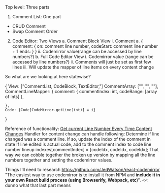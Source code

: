 Top level: Three parts


1. Comment List: One part
  * CRUD Comment
  * Swap Comment Order

2. Code Editor: Two Views
	a. Comment Block View
		i. Comment
		  a. {
		  comment: {
		  		on: comment line number,
		  		codeStart: comment line number + 1 
		  		ends: 
			}
		}
		ii. Codemirror value(range can be accessed by line numbers?)
	b. Full Code Editor View
		i. Codemirror value (range can be accessed by line numbers?)
		ii. Comments will just be set as first few lines
		iii. Will update the mapper of line items on every content change 

So what are we looking at here statewise? 

{
	View: ["CommentList, CodeBlock, TextEditor,"]
	CommentArray: ["", "", ""],
	CommentLineMapper: {
		comment: {
			commentIndex: int,
			codeRange: [array of ints]
		},

	},
	Code: {Code[CodeMirror.getLine(int)] = i}  

}


Reference of functionality:
[Get current Line Number Every Time Content Changes](https://stackoverflow.com/questions/53331776/code-mirror-get-current-line-number-every-time-content-changes) 
Handler for content change can handle following: 
	Determine if line changed was a comment line. If so, update the index of the comment in state
	If line edited is actual code, add to the comment index to code line number lineup indexes[commentIndex] = [codeIdx, codeIdx, codeIdx];
	That way we can cobble together the broken up version by mapping all the line numbers together and setting the codemirror values.


Things I'll need to research
https://github.com/JedWatson/react-codemirror
"The easiest way to use codemirror is to install it from NPM and **include it in your own React build process (using Browserify, Webpack, etc)**". << dunno what that last part means

